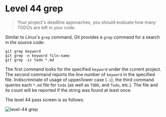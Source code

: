 
# Level 44 grep

> Your project's deadline approaches, you should evaluate how many TODOs are
left in your code.

Similar to Linux's `grep` command, Git provides a `grep` command for a search
in the source code:

```shell
git grep keyword
git grep -n keyword file-name
git grep -ic todo *.md
```

The first command looks for the specified `keyword` under the current project.
The second command reports the line number of `keyword` in the specified file.
Indiscriminate of usage of upper/lower case (`-i`), the third command queries
each `*.md` file for `todo` (as well as `TODO`, and `Todo`, etc.). The file and
its count will be reported if the string was found at least once.

The level 44 pass screen is as follows:

![level-44 grep](images/level-44-grep.png)
